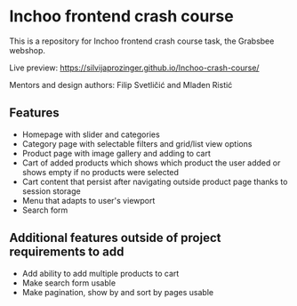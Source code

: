 ﻿# Inchoo frontend crash course

This is a repository for Inchoo frontend crash course task, the Grabsbee webshop.

Live preview: https://silvijaprozinger.github.io/Inchoo-crash-course/

Mentors and design authors: Filip Svetličić and Mladen Ristić

## Features
* Homepage with slider and categories
* Category page with selectable filters and grid/list view options
* Product page with image gallery and adding to cart
* Cart of added products which shows which product the user added or shows empty if no products were selected
* Cart content that persist after navigating outside product page thanks to session storage
* Menu that adapts to user's viewport
* Search form

## Additional features outside of project requirements to add 
* Add ability to add multiple products to cart
* Make search form usable
* Make pagination, show by and sort by pages usable

